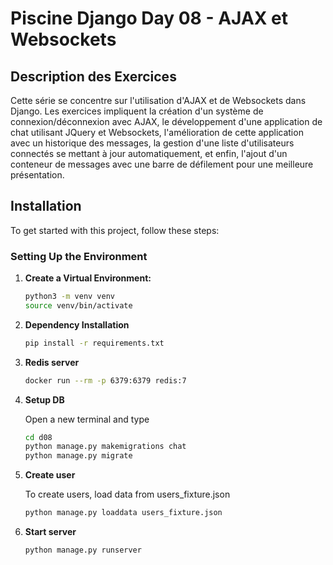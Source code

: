 # Piscine Django Day 08 - AJAX et Websockets

## Description des Exercices

Cette série se concentre sur l'utilisation d'AJAX et de Websockets dans Django. Les exercices impliquent la création d'un système de connexion/déconnexion avec AJAX, le développement d'une application de chat utilisant JQuery et Websockets, l'amélioration de cette application avec un historique des messages, la gestion d'une liste d'utilisateurs connectés se mettant à jour automatiquement, et enfin, l'ajout d'un conteneur de messages avec une barre de défilement pour une meilleure présentation.

## Installation

To get started with this project, follow these steps:

### Setting Up the Environment

1. **Create a Virtual Environment:**
   ```bash
   python3 -m venv venv
   source venv/bin/activate
   ```
2. **Dependency Installation**
   ```bash
   pip install -r requirements.txt
   ```
3. **Redis server**
   ```bash
   docker run --rm -p 6379:6379 redis:7
   ```
4. **Setup DB**

   Open a new terminal and type
   ```bash
   cd d08
   python manage.py makemigrations chat
   python manage.py migrate
   ```

5. **Create user**

   To create users, load data from users_fixture.json
   ```bash
   python manage.py loaddata users_fixture.json
   ```

6. **Start server**

   ```bash
   python manage.py runserver
   ```

